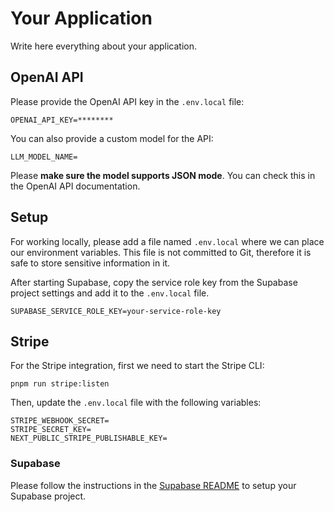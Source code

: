 # Your Application

Write here everything about your application.

## OpenAI API 

Please provide the OpenAI API key in the `.env.local` file:

```
OPENAI_API_KEY=********
```

You can also provide a custom model for the API:

```
LLM_MODEL_NAME=
```

Please **make sure the model supports JSON mode**. You can check this in the OpenAI API documentation.

## Setup

For working locally, please add a file named `.env.local` where we can place our environment variables. This file is not committed to Git, therefore it is safe to store sensitive information in it.

After starting Supabase, copy the service role key from the Supabase project settings and add it to the `.env.local` file.

```
SUPABASE_SERVICE_ROLE_KEY=your-service-role-key
```

## Stripe

For the Stripe integration, first we need to start the Stripe CLI:

```
pnpm run stripe:listen
```

Then, update the `.env.local` file with the following variables:

```
STRIPE_WEBHOOK_SECRET=
STRIPE_SECRET_KEY=
NEXT_PUBLIC_STRIPE_PUBLISHABLE_KEY=
```

### Supabase

Please follow the instructions in the [Supabase README](../supabase/README.md) to setup your Supabase project.
